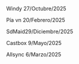 Windy 27/Octubre/2025

Pía vn 20/Febrero/2025

SdMaid29/Diciembre/2025

Castbox 9/Mayo/2025

Allsync 6/Marzo/2025










